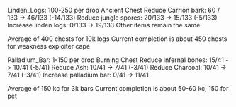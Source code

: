 Linden_Logs: 
100-250 per drop
Ancient Chest
Reduce Carrion bark: 60 / 133 ->  46/133 (-14/133)
Reduce jungle spores: 20/133 -> 15/133 (-5/133)
Increase linden logs: 0/133 -> 19/133
Other items remain the same

Average of 400 chests for 10k logs
Current completion is about 450 chests for weakness exploiter cape

Palladium_Bar:
1-150 per drop
Burning Chest
Reduce Infernal bones: 15/41 -> 10/41 (-5/41)
Reduce Ash: 10/41 -> 7/41 (-3/41)
Reduce Charcoal: 10/41 -> 7/41 (-3/41)
Increase palladium bar: 0/41 -> 11/41

Average of 150 kc for 3k bars
Current completion is about 50-60 kc, 150 for pet